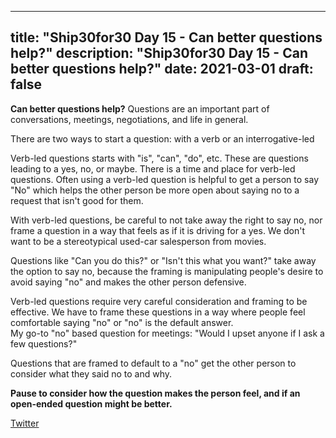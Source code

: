 
---
title: "Ship30for30 Day 15 - Can better questions help?"
description: "Ship30for30 Day 15 - Can better questions help?"
date: 2021-03-01
draft: false
---

**Can better questions help?**
Questions are an important part of conversations, meetings, negotiations, and life in general.

There are two ways to start a question: with a verb or an interrogative-led

Verb-led questions starts with "is", "can", "do", etc. These are questions leading to a yes, no, or maybe. There is a time and place for verb-led questions. Often using a verb-led question is helpful to get a person to say "No" which helps the other person be more open about saying no to a request that isn't good for them.   

With verb-led questions, be careful to not take away the right to say no, nor frame a question in a way that feels as if it is driving for a yes. We don't want to be a stereotypical used-car salesperson from movies.  

Questions like "Can you do this?" or "Isn't this what you want?" take away the option to say no, because the framing is manipulating people's desire to avoid saying "no" and makes the other person defensive.   

Verb-led questions require very careful consideration and framing to be effective. We have to frame these questions in a way where people feel comfortable saying "no" or "no" is the default answer.  
My go-to "no" based question for meetings: "Would I upset anyone if I ask a few questions?"  

Questions that are framed to default to a "no" get the other person to consider what they said no to and why.  

**Pause to consider how the question makes the person feel, and if an open-ended question might be better.**  

[Twitter](https://twitter.com/hippiebikeracer/status/1366394553645862916?s=20)